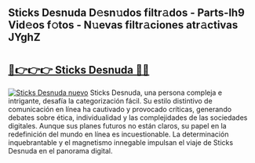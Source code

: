 ## Sticks Desnuda D𝚎sn𝚞dos filtr𝚊dos - Parts-lh9 Vid𝚎os f𝚘tos - N𝚞evas filtr𝚊ciones atr𝚊ctivas JYghZ

# <h2><a href="http://mb0hzz.tromn.icu/?c=Sticks+Desnuda">🔗👉👉👉 Sticks Desnuda 🔗🔗</a></h2>

[![Sticks Desnuda nuevo](https://i.imgur.com/pEAQMta.gif)](http://mb0hzz.tromn.icu/?c=Sticks+Desnuda)
Sticks Desnuda, una persona compleja e intrigante, desafía la categorización fácil. Su estilo distintivo de comunicación en línea ha cautivado y provocado críticas, generando debates sobre ética, individualidad y las complejidades de las sociedades digitales. Aunque sus planes futuros no están claros, su papel en la redefinición del mundo en línea es incuestionable. La determinación inquebrantable y el magnetismo innegable impulsan el viaje de Sticks Desnuda en el panorama digital.
